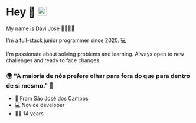 # Hey 👋 <img src="https://www.google.com/search?q=gif&tbm=isch&hl=pt-BR&tbs=ic:trans%2Citp:animated&sa=X&ved=0CAQQpwVqFwoTCOC6nP7X-fECFQAAAAAdAAAAABAC&biw=1905&bih=981#imgrc=pikg8VgEoqZ9eM" width="24px">

My name is Davi José 🙋🏻🇧🇷

I'm a full-stack junior programmer since 2020. 💻

I'm passionate about solving problems and learning. Always open to new challenges and ready to face changes.

### 🌍 "A maioria de nós prefere olhar para fora do que para dentro de si mesmo." 🧠

- 📍 From São José dos Campos
- 💻 Novice developer
- 💁🏽 14 years
